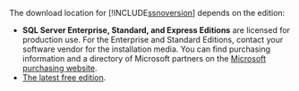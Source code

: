 The download location for [!INCLUDE[ssnoversion](ssnoversion-md.md)] depends on the edition:


* **SQL Server Enterprise, Standard, and Express Editions** are licensed for production use. For the Enterprise and Standard Editions, contact your software vendor for the installation media. You can find purchasing information and a directory of Microsoft partners on the [Microsoft purchasing website](https://www.microsoft.com/server-cloud/products/sql-server/overview.aspx). 
* [The latest free edition](https://www.microsoft.com/sql-server/sql-server-downloads).
